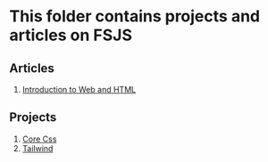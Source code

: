 # This folder contains projects and articles on FSJS

## Articles
1. [Introduction to Web and HTML](https://www.linkedin.com/posts/priti-sonpethkar-manwatkar-0b4a3894_introduction-to-web-and-html-activity-6999264981498146816-PjcE?utm_source=share&utm_medium=member_desktop)

## Projects

1. [Core Css](./Core%20Css/)
2. [Tailwind](./Tailwind/)

